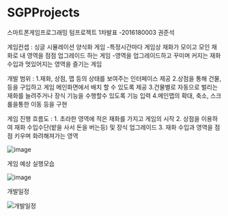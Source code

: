 # SGPProjects
스마트폰게임프로그래밍 텀프로젝트 1차발표 -2016180003 권준석

게임컨셉 : 싱글 시뮬레이션 양식화 게임
	-특정시간마다 게임상 재화가 모이고 모인 재화로 내 영역을 점점 업그레이드 하는 게임
 	-영역을 업그레이드하고 꾸미며 커지는 재화 수입과 멋있어지는 영역을 즐기는 게임

개발 범위 : 
	1.재화, 상점, 맵 등의 상태를 보여주는 인터페이스 제공
	2.상점을 통해 건물, 등을 구입하고 게임 메인화면에서 배치 할 수 있도록 제공
	3.건물별로 자동으로 벌리는 재화를 늘려주거나 장식 기능을 수행할수 있도록 기능 입력
	4.메인맵의 확대, 축소, 스크롤을통한 이동 등을 구현

게임 진행 흐름도 :
	1. 초라한 영역에 적은 재화를 가지고 게임의 시작
	2. 상점을 이용하여 재화 수입수단(밭을 사서 돈을 버는등) 및 장식 업그레이드
	3. 재화 수입과 영역을 점점 키우며 화려해져가는 영역

![image](https://user-images.githubusercontent.com/24929844/114120565-b0910380-9927-11eb-9b04-fc7b5cfd32ee.png)

게임 예상 실행모습

![image](https://user-images.githubusercontent.com/24929844/114117780-65282680-9922-11eb-9c3a-8a182e2d9b5d.png)


개발일정

![개발일정](https://user-images.githubusercontent.com/24929844/114119259-47a88c00-9925-11eb-82ec-6ea3536f2c24.png)
